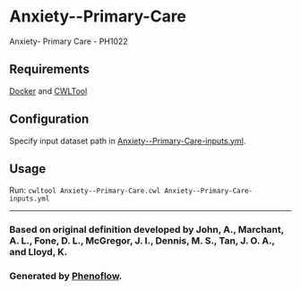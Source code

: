 # Anxiety--Primary-Care

Anxiety- Primary Care - PH1022

## Requirements

[Docker](https://docs.docker.com/install/) and [CWLTool](https://github.com/common-workflow-language/cwltool#install)

## Configuration

Specify input dataset path in [Anxiety--Primary-Care-inputs.yml](Anxiety--Primary-Care-inputs.yml).

## Usage

Run: `cwltool Anxiety--Primary-Care.cwl Anxiety--Primary-Care-inputs.yml`

***

### Based on original definition developed by John, A., Marchant, A. L., Fone, D. L., McGregor, J. I., Dennis, M. S., Tan, J. O. A., and Lloyd, K.
### Generated by [Phenoflow](https://kclhi.org/phenoflow).
